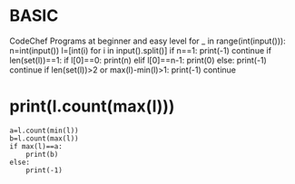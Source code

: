 # BASIC
CodeChef Programs at beginner and easy level
for _ in range(int(input())):
    n=int(input())
    l=[int(i) for i in input().split()]
    if n==1:
        print(-1)
        continue
    if len(set(l))==1:
        if l[0]==0:
            print(n)
        elif l[0]==n-1:
            print(0)
        else:
            print(-1)
        continue
    if len(set(l))>2 or max(l)-min(l)>1:
        print(-1)
        continue
   # print(l.count(max(l)))
    a=l.count(min(l))
    b=l.count(max(l))
    if max(l)==a:
        print(b)
    else:
        print(-1)
